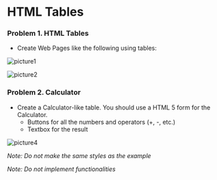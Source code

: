 HTML Tables
===========

### Problem 1. HTML Tables
*	Create Web Pages like the following using tables:

![picture1](https://cloud.githubusercontent.com/assets/3619393/7002979/ae5d2178-dc5b-11e4-8a15-2d8a574ba5b9.png)

![picture2](https://cloud.githubusercontent.com/assets/3619393/7002980/afb04c76-dc5b-11e4-917f-4e8fe696cf57.png)

### Problem 2. Calculator
*	Create a Calculator-like table. You should use a HTML 5 form for the Calculator.
	*	Buttons for all the numbers and operators (+, -, etc.)
	*	Textbox for the result
	
![picture4](https://cloud.githubusercontent.com/assets/3619393/7002982/b3d1f3c2-dc5b-11e4-89ed-a3b2e52f32b9.png)

_Note: Do not make the same styles as the example_

_Note: Do not implement functionalities_